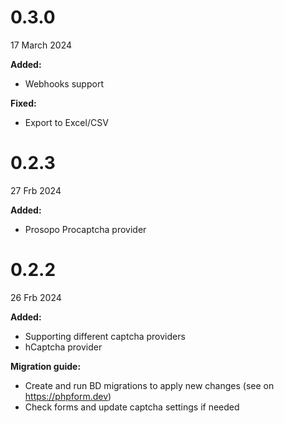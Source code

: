 0.3.0
==
17 March 2024

**Added:**
* Webhooks support

**Fixed:** 
 * Export to Excel/CSV

0.2.3
==
27 Frb 2024

**Added:**

* Prosopo Procaptcha provider

0.2.2
==
26 Frb 2024

**Added:**

 * Supporting different captcha providers
 * hCaptcha provider

**Migration guide:**
 * Create and run BD migrations to apply new changes (see on https://phpform.dev)
 * Check forms and update captcha settings if needed
